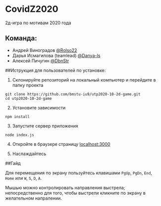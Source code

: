 # CovidZ2020
2д-игра по мотивам 2020 года

## Команда:
* Андрей Виноградов [@Rolso22](https://github.com/Rolso22)
* Дарья Исмагилова (teamlead) [@Danya-Is](https://github.com/Danya-Is)
* Алексей Пичугин [@DbnStr](https://github.com/DbnStr)

##Иструкция для пользователей по установке:

1. Склонируйте репозиторий на локальный компьютер и перейдите в папку проекта
```
git clone https://github.com/bmstu-iu9/utp2020-10-2d-game.git
cd utp2020-10-2d-game
```

2. Установите зависимости
```
npm install
```

3. Запустите сервер приложения
```
node index.js
```

4. Откройте в браузере страницу [localhost:3000](https://localhost:3000)

5. Наслаждайтесь

##Гайд

Для перемещения по экрану пользуйтесь клавишами ```PgUp```, ```PgDn```, ```End```, ```Home``` или ```W```, ```S```, ```D```, ```A```.

Мышью можно контролировать направления выстрела; непосредственно для того, чтобы выстрели кликните по экрану в желательном напралении.

